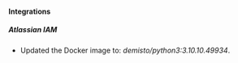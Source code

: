 #### Integrations
##### Atlassian IAM
- Updated the Docker image to: *demisto/python3:3.10.10.49934*.
